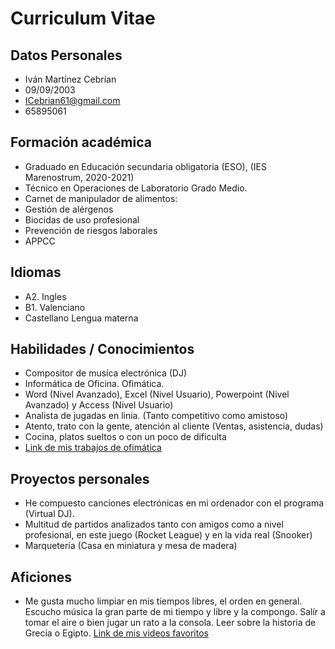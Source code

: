 # Curriculum Vitae

## Datos Personales

* Iván Martínez Cebrían
* 09/09/2003
* ICebrian61@gmail.com
* 65895061

## Formación académica

* Graduado en Educación secundaria obligatoria (ESO), (IES Marenostrum, 2020-2021)
* Técnico en Operaciones de Laboratorio Grado Medio.
* Carnet de manipulador de alimentos:
* Gestión de alérgenos
* Biocidas de uso profesional
* Prevención de riesgos laborales
* APPCC

## Idiomas

* A2. Ingles
* B1. Valenciano
* Castellano Lengua materna

## Habilidades / Conocimientos

* Compositor de musíca electrónica (DJ)
* Informática de Oficina. Ofimática.
* Word (Nivel Avanzado), Excel (Nivel Usuario), Powerpoint (Nivel Avanzado) y Access (Nivel Usuario)
* Analista de jugadas en linia. (Tanto competitivo como amistoso)
* Atento, trato con la gente, atención al cliente (Ventas, asistencia, dudas)
* Cocina, platos sueltos o con un poco de dificulta
* [Link de mis trabajos de ofimática](trabajos.md)

## Proyectos personales

* He compuesto canciones electrónicas en mi ordenador con el programa (Virtual DJ).
* Multitud de partidos analizados tanto con amigos como a nivel profesional, en este juego (Rocket League) y en la vida real (Snooker)
* Marquetería (Casa en miniatura y mesa de madera)

## Aficiones

* Me gusta mucho limpiar en mis tiempos libres, el orden en general.
Escucho música la gran parte de mi tiempo y libre y la compongo.
Salír a tomar el aire o bien jugar un rato a la consola. Leer sobre la historia de Grecia o Egipto.
[Link de mis videos favoritos](videos.md)


